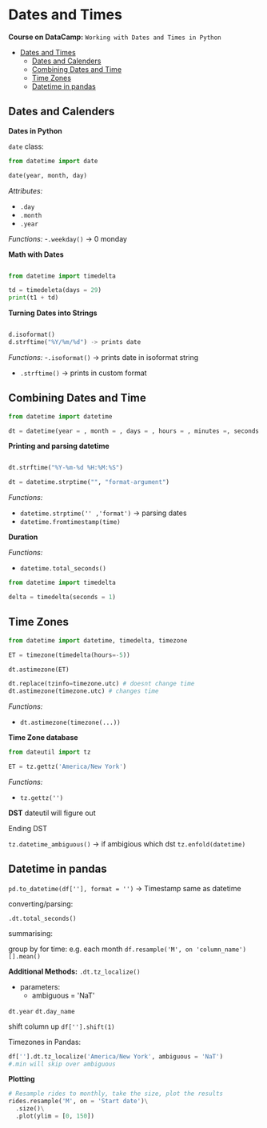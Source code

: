 # Dates and Times

**Course on DataCamp:**
`Working with Dates and Times in Python`

- [Dates and Times](#dates-and-times)
  - [Dates and Calenders](#dates-and-calenders)
  - [Combining Dates and Time](#combining-dates-and-time)
  - [Time Zones](#time-zones)
  - [Datetime in pandas](#datetime-in-pandas)

## Dates and Calenders

**Dates in Python**

`date` class:
```python
from datetime import date

date(year, month, day)

```
*Attributes:*
- `.day`
- `.month`
- `.year`

*Functions:*
-`.weekday()` -> 0 monday 

**Math with Dates**

```python

from datetime import timedelta

td = timedeleta(days = 29)
print(t1 + td)
```
**Turning Dates into Strings**

```python

d.isoformat()
d.strftime("%Y/%m/%d") -> prints date
```
*Functions:*
-`.isoformat()` -> prints date in isoformat string
- `.strftime()` -> prints in custom format
## Combining Dates and Time

```python 
from datetime import datetime

dt = datetime(year = , month = , days = , hours = , minutes =, seconds = , microsecond = )
```

**Printing and parsing datetime**

```python

dt.strftime("%Y-%m-%d %H:%M:%S")

dt = datetime.strptime("", "format-argument")


```
*Functions:*
- `datetime.strptime('' ,'format')` -> parsing dates
- `datetime.fromtimestamp(time)`
 
**Duration**

*Functions:*
- `datetime.total_seconds()` 

```python
from datetime import timedelta

delta = timedelta(seconds = 1)

```

## Time Zones

```python
from datetime import datetime, timedelta, timezone

ET = timezone(timedelta(hours=-5))

dt.astimezone(ET)

dt.replace(tzinfo=timezone.utc) # doesnt change time
dt.astimezone(timezone.utc) # changes time

```
*Functions:*
- `dt.astimezone(timezone(...))` 

**Time Zone database**
```python
from dateutil import tz

ET = tz.gettz('America/New York')
```
*Functions:*
- `tz.gettz('')` 

**DST**
dateutil will figure out

Ending DST

`tz.datetime_ambiguous()` -> if ambigious which dst
`tz.enfold(datetime)`

## Datetime in pandas

`pd.to_datetime(df[''], format = '')`
-> Timestamp same as datetime

converting/parsing:

`.dt.total_seconds()`

summarising:

group by for time: e.g. each month
`df.resample('M', on 'column_name')[].mean()`

**Additional Methods:**
`.dt.tz_localize()`
- parameters:
  - ambiguous = 'NaT' 

`dt.year`
`dt.day_name`

shift column up
`df[''].shift(1)`

Timezones in Pandas:
```python
df[''].dt.tz_localize('America/New York', ambiguous = 'NaT')
#.min will skip over ambiguous
```

**Plotting**

```python
# Resample rides to monthly, take the size, plot the results
rides.resample('M', on = 'Start date')\
  .size()\
  .plot(ylim = [0, 150])

```